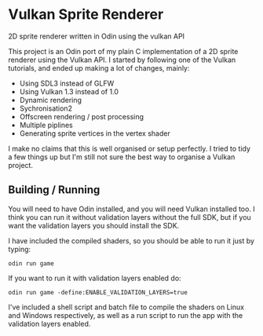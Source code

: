 # Vulkan Sprite Renderer

2D sprite renderer written in Odin using the vulkan API

This project is an Odin port of my plain C implementation of a 2D sprite
renderer using the Vulkan API.  I started by following one of the Vulkan
tutorials, and ended up making a lot of changes, mainly:

- Using SDL3 instead of GLFW
- Using Vulkan 1.3 instead of 1.0
- Dynamic rendering
- Sychronisation2
- Offscreen rendering / post processing
- Multiple piplines
- Generating sprite vertices in the vertex shader

I make no claims that this is well organised or setup perfectly.  I tried
 to tidy a few things up but I'm still not sure the best way to organise
 a Vulkan project.

## Building / Running

You will need to have Odin installed, and you will need Vulkan installed
too.  I think you can run it without validation layers without the full
SDK, but if you want the validation layers you should install the SDK.

I have included the compiled shaders, so you should be able to run it
just by typing:

```
odin run game
```

If you want to run it with validation layers enabled do:

```
odin run game -define:ENABLE_VALIDATION_LAYERS=true
```

I've included a shell script and batch file to compile the shaders on
Linux and Windows respectively, as well as a run script to run the app
with the validation layers enabled.

